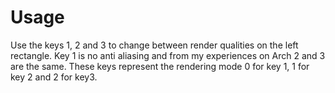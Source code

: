 # Usage
Use the keys 1, 2 and 3 to change between render qualities on the left rectangle. 
Key 1 is no anti aliasing and from my experiences on Arch 2 and 3 are the same.
These keys represent the rendering mode 0 for key 1, 1 for key 2 and 2 for key3.
